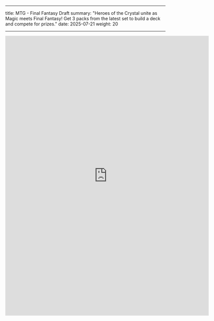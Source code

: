 
---
title: MTG - Final Fantasy Draft
summary: "Heroes of the Crystal unite as Magic meets Final Fantasy!  Get 3 packs from the latest set to build a deck and compete for prizes."
date: 2025-07-21
weight: 20

---
<iframe src="https://docs.google.com/forms/d/e/1FAIpQLSekeHedMRrfeE6OLoaZu39ak5ZyJ4yKyJ9-Xj4pU1kxrK2XxQ/viewform?embedded=true" width="640" height="880" frameborder="0" marginheight="0" marginwidth="0">Loading…</iframe>